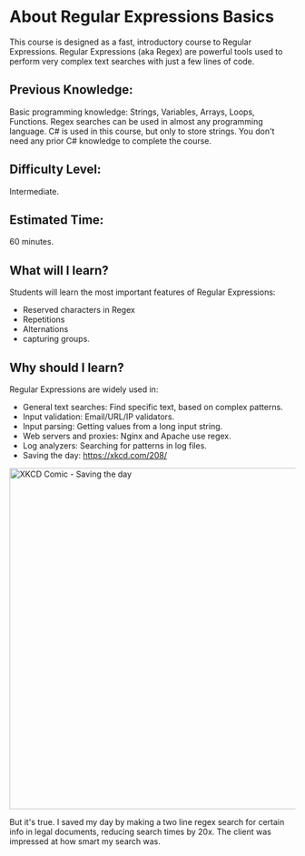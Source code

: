 # About Regular Expressions Basics
This course is designed as a fast, introductory course to Regular Expressions.
Regular Expressions (aka Regex) are powerful tools used to perform very complex text searches with just a few lines of code.
## Previous Knowledge:
Basic programming knowledge: Strings, Variables, Arrays, Loops, Functions.
Regex searches can be used in almost any programming language.
C# is used in this course, but only to store strings.
You don't need any prior C# knowledge to complete the course.
## Difficulty Level: 
Intermediate.
## Estimated Time:
60 minutes.
## What will I learn?
Students will learn the most important features of Regular Expressions:
* Reserved characters in Regex
* Repetitions
* Alternations 
* capturing groups.
## Why should I learn?
Regular Expressions are widely used in:
-  General text searches: Find specific text, based on complex patterns.
-  Input validation: Email/URL/IP validators.
-  Input parsing: Getting values from a long input string.
-  Web servers and proxies: Nginx and Apache use regex.
-  Log analyzers: Searching for patterns in log files.
-  Saving the day: https://xkcd.com/208/
<img src="https://imgs.xkcd.com/comics/regular_expressions.png" alt="XKCD Comic - Saving the day" width="600" style="max-height: 607px;"/>

But it's true. I saved my day by making a two line regex search for certain info in legal documents, reducing search times by 20x. The client was impressed at how smart my search was.
